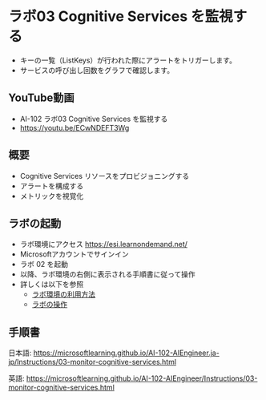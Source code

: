 # ラボ03 Cognitive Services を監視する

- キーの一覧（ListKeys）が行われた際にアラートをトリガーします。
- サービスの呼び出し回数をグラフで確認します。

## YouTube動画

- AI-102 ラボ03 Cognitive Services を監視する
- https://youtu.be/ECwNDEFT3Wg

## 概要

- Cognitive Services リソースをプロビジョニングする
- アラートを構成する
- メトリックを視覚化

## ラボの起動

- ラボ環境にアクセス https://esi.learnondemand.net/
- Microsoftアカウントでサインイン
- ラボ 02 を起動
- 以降、ラボ環境の右側に表示される手順書に従って操作
- 詳しくは以下を参照
  - [ラボ環境の利用方法](https://github.com/hiryamada/notes/blob/main/cloudslice/README.md)
  - [ラボの操作](https://github.com/hiryamada/notes/blob/main/cloudslice/CloudSliceLab.pdf)

## 手順書

日本語:
https://microsoftlearning.github.io/AI-102-AIEngineer.ja-jp/Instructions/03-monitor-cognitive-services.html

英語:
https://microsoftlearning.github.io/AI-102-AIEngineer/Instructions/03-monitor-cognitive-services.html

